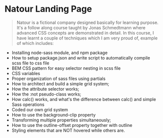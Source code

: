 # Natour Landing Page

> Natour is a fictional company designed basically for learning purpose.
> It's a follow along course taught by Jonas Schmedtmann where advanced CSS concepts are demonstrated in detail.
> In this course, I have learnt a couple of techniques which I am very proud of, example of which includes:

- Installing node-sass module, and npm package
- How to setup package.json and write script to automatically compile scss file to css file
- BEM CSS pattern for easy selector nesting in scss file
- CSS variables
- Proper organization of sass files using partials
- How to architect and build a simple grid system;
- How the attribute selector works;
- How the :not pseudo-class works;
- How calc() works, and what's the difference between calc() and simple Sass operations
- Coded our own grid system
- How to use the background-clip property
- Transforming multiple properties simultaneously;
- How to use the outline-offset property together with outline
- Styling elements that are NOT hovered while others are.
